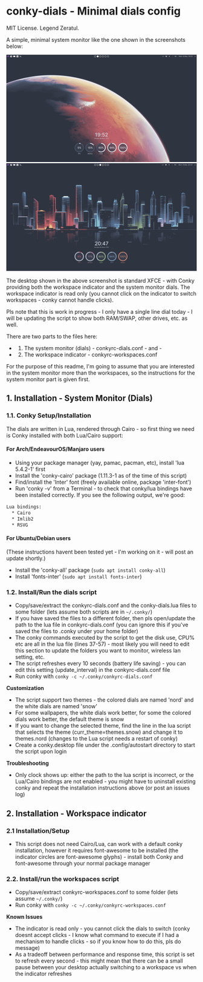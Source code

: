 # conky-dials - Minimal dials config

MIT License. Legend Zeratul.

A simple, minimal system monitor like the one shown in the screenshots below:

![Screenshot 1](sshot-desktop-1.png?raw=true "Screenshot 1 (of 2)")
![Screenshot 2](sshot-desktop-2.png?raw=true "Screenshot 2 (of 2)")

The desktop shown in the above screenshot is standard XFCE - with Conky providing both the workspace indicator and the system monitor dials. The workspace indicator is read only (you cannot click on the indicator to switch workspaces - conky cannot handle clicks).

Pls note that this is work in progress - I only have a single line dial today - I will be updating the script to show both RAM/SWAP, other drives, etc. as well.

There are two parts to the files here:
- 1. The system monitor (dials) - conkyrc-dials.conf - and -
- 2. The workspace indicator - conkyrc-workspaces.conf

For the purpose of this readme, I'm going to assume that you are interested in the system monitor more than the workspaces, so the instructions for the system monitor part is given first.

## 1. Installation - System Monitor (Dials) ##

### 1.1. Conky Setup/Installation ###
The dials are written in Lua, rendered through Cairo - so first thing we need is Conky installed with both Lua/Cairo support:

#### For Arch/EndeavourOS/Manjaro users ####
- Using your package manager (yay, pamac, pacman, etc), install 'lua 5.4.2-1' first
- Install the 'conky-cairo' package (1.11.3-1 as of the time of this script) 
- Find/install the 'Inter' font (freely available online, package 'inter-font')
- Run 'conky -v' from a Terminal - to check that conky/lua bindings have been installed correctly. If you see the following output, we're good:

~~~
Lua bindings:
  * Cairo
  * Imlib2
  * RSVG
~~~

#### For Ubuntu/Debian users ####
(These instructions havent been tested yet - I'm working on it - will post an update shortly.)

- Install the 'conky-all' package (```sudo apt install conky-all```)
- Install 'fonts-inter' (```sudo apt install fonts-inter```)

### 1.2. Install/Run the dials script ###
- Copy/save/extract the conkyrc-dials.conf and the conky-dials.lua files to some folder (lets assume both scripts are in ```~/.conky/```)
- If you have saved the files to a different folder, then pls open/update the path to the lua file in conkyrc-dials.conf (you can ignore this if you've saved the files to .conky under your home folder)
- The conky commands executed by the script to get the disk use, CPU% etc are all in the lua file (lines 37-57) - most likely you will need to edit this section to update the folders you want to monitor, wireless lan setting, etc.
- The script refreshes every 10 seconds (battery life saving) - you can edit this setting (update_interval) in the conkyrc-dials.conf file 
- Run conky with ```conky -c ~/.conky/conkyrc-dials.conf```

**Customization**
- The script support two themes - the colored dials are named 'nord' and the white dials are named 'snow'
- For some wallpapers, the white dials work better, for some the colored dials work better, the default theme is snow
- If you want to change the selected theme, find the line in the lua script that selects the theme (curr_theme=themes.snow) and change it to themes.nord (changes to the Lua script needs a restart of conky)
- Create a conky.desktop file under the .config/autostart directory to start the script upon login

**Troubleshooting**
- Only clock shows up: either the path to the lua script is incorrect, or the Lua/Cairo bindings are not enabled - you might have to uninstall existing conky and repeat the installation instructions above (or post an issues log)

## 2. Installation - Workspace indicator ##

### 2.1 Installation/Setup ###
- This script does not need Cairo/Lua, can work with a default conky installation, however it requires font-awesome to be installed (the indicator circles are font-awesome glyphs) - install both Conky and font-awesome through your normal package manager

### 2.2. Install/run the workspaces script ###
- Copy/save/extract conkyrc-workspaces.conf to some folder (lets assume ```~/.conky/```)
- Run conky with ```conky -c ~/.conky/conkyrc-workspaces.conf```

**Known Issues**
- The indicator is read only - you cannot click the dials to switch (conky doesnt accept clicks - I know what command to execute if I had a mechanism to handle clicks - so if you know how to do this, pls do message)
- As a tradeoff between performance and response time, this script is set to refresh every second - this might mean that there can be a small pause between your desktop actually switching to a workspace vs when the indicator refreshes


